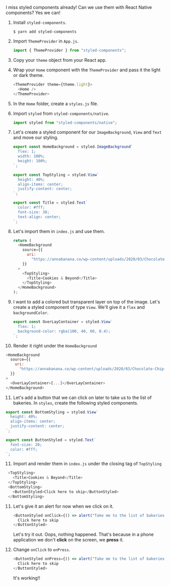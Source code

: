 I miss styled components already! Can we use them with React Native components? Yes we can!

1. Install `styled-components`.

   ```shell
   $ yarn add styled-components
   ```

2. Import `ThemeProvider` in `App.js`.

    ```javascript
    import { ThemeProvider } from "styled-components";
    ```

3. Copy your `theme` object from your React app.

4. Wrap your `Home` component with the `ThemeProvider` and pass it the light or dark theme.

    ```javascript
    <ThemeProvider theme={theme.light}>
      <Home />
    </ThemeProvider>
    ```

5. In the `Home` folder, create a `styles.js` file.

6. Import `styled` from `styled-components/native`.

   ```javascript
   import styled from "styled-components/native";
   ```

7. Let's create a styled component for our `ImageBackground`, `View` and `Text` and move our styling.

   ```javascript
   export const HomeBackground = styled.ImageBackground`
     flex: 1;
     width: 100%;
     height: 100%;
   `;

   export const TopStyling = styled.View`
     height: 40%;
     align-items: center;
     justify-content: center;
   `;

   export const Title = styled.Text`
     color: #fff;
     font-size: 38;
     text-align: center;
   `;
   ```

8. Let's import them in `index.js` and use them.

   ```javascript
   return (
     <HomeBackground
       source={{
         uri:
           "https://annabanana.co/wp-content/uploads/2020/03/Chocolate-Chip-Cookies-22.jpg",
       }}
     >
       <TopStyling>
         <Title>Cookies & Beyond</Title>
       </TopStyling>
     </HomeBackground>
   );
   ```

9. I want to add a colored but transparent layer on top of the image. Let's create a styled component of type `View`. We'll give it a `flex` and `backgroundColor`.

   ```javascript
   export const OverLayContainer = styled.View`
     flex: 1;
     background-color: rgba(100, 40, 60, 0.4);
   `;
   ```

10. Render it right under the `HomeBackground`

   ```javascript
   <HomeBackground
     source={{
       uri:
         "https://annabanana.co/wp-content/uploads/2020/03/Chocolate-Chip-Cookies-22.jpg",
     }}
   >
     <OverLayContainer>[...]</OverLayContainer>
   </HomeBackground>
   ```

11. Let's add a button that we can click on later to take us to the list of bakeries. In `styles`, create the following styled components.

   ```javascript
   export const BottomStyling = styled.View`
     height: 40%;
     align-items: center;
     justify-content: center;
   `;

   export const ButtonStyled = styled.Text`
     font-size: 20;
     color: #fff;
   `;
   ```

11. Import and render them in `index.js` under the closing tag of `TopStyling`

   ```javascript
    <TopStyling>
      <Title>Cookies & Beyond</Title>
    </TopStyling>
    <BottomStyling>
      <ButtonStyled>Click here to skip</ButtonStyled>
    </BottomStyling>
   ```

11. Let's give it an alert for now when we click on it.

    ```javascript
    <ButtonStyled onClick={() => alert("Take me to the list of bakeries")}>
      Click here to skip
    </ButtonStyled>
    ```

    Let's try it out. Oops, nothing happened. That's because in a phone application we don't **click** on the screen, we **press** it.

12. Change `onClick` to `onPress`.

    ```javascript
    <ButtonStyled onPress={() => alert("Take me to the list of bakeries")}>
      Click here to skip
    </ButtonStyled>
    ```

    It's working!!
